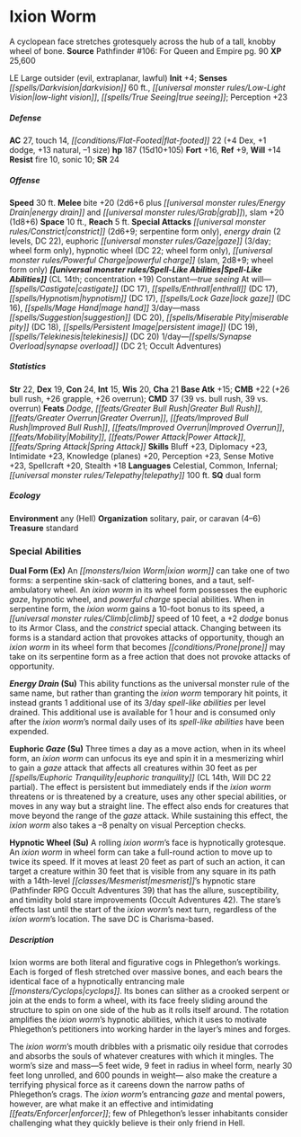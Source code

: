 ﻿---
cssclass: [monsters]
title1: Ixion Worm
desc_short: A cyclopean face stretches grotesquely across the hub of a tall, knobby
  wheel of bone.
title2: Ixion Worm
CR: 13
sources:
- name: 'Pathfinder #106: For Queen and Empire'
  page: 90
  link: http://paizo.com/products/btpy9l3b?Pathfinder-Adventure-Path-106-For-Queen-Empire
XP: 25600
alignment: LE
size: Large
type: outsider
subtypes:
- evil
- extraplanar
- lawful
initiative:
  bonus: 4
senses:
  darkvision: 60
  low-light vision: true
  true seeing: true
AC:
  AC: 27
  touch: 14
  flat_footed: 22
  components:
    dex: 4
    dodge: 1
    natural: 13
    size: -1
HP:
  HP: 187
  long: 15d10+105
saves:
  fort: 16
  ref: 9
  will: 14
resistances:
  fire: 10
  sonic: 10
SR: 24
speeds:
  base: 30
attacks:
  melee:
  - - text: bite +20 (2d6+6 plus energy drain and grab)
      entries:
      - - damage: 2d6+6
        - effect: energy drain
        - effect: grab
      attack: bite
      bonus:
      - 20
    - text: slam +20 (1d8+6)
      entries:
      - - damage: 1d8+6
      attack: slam
      bonus:
      - 20
  special:
  - constrict (2d6+9; serpentine form only)
  - energy drain (2 levels, DC 22)
  - euphoric gaze (3/day; wheel form only)
  - hypnotic wheel (DC 22; wheel form only)
  - powerful charge (slam, 2d8+9; wheel form only)
space: 10
reach: 5
spell_like_abilities:
  entries:
  - name: true seeing
    source: default
    freq: Constant
  - superscripts:
    - APG
    name: castigate
    source: default
    freq: At will
    DC: 17
  - name: enthrall
    source: default
    freq: At will
    DC: 17
  - name: hypnotism
    source: default
    freq: At will
    DC: 17
  - superscripts:
    - UC
    name: lock gaze
    source: default
    freq: At will
    DC: 16
  - name: mage hand
    source: default
    freq: At will
  - name: mass suggestion
    source: default
    freq: 3/day
    DC: 20
  - superscripts:
    - UM
    name: miserable pity
    source: default
    freq: 3/day
    DC: 18
  - name: persistent image
    source: default
    freq: 3/day
    DC: 19
  - name: telekinesis
    source: default
    freq: 3/day
    DC: 20
  - name: synapse overload
    source: default
    freq: 1/day
    DC: 21
    other: Occult Adventures
  sources:
  - name: default
    CL: 14
    concentration: 19
ability_scores:
  STR: 22
  DEX: 19
  CON: 24
  INT: 15
  WIS: 20
  CHA: 21
BAB: 15
CMB: 22
CMB_other: +26 bull rush, +26 grapple, +26 overrun
CMD: 37
CMD_other: 39 vs. bull rush, 39 vs. overrun
feats:
- name: Dodge
- name: Greater Bull Rush
- name: Greater Overrun
- name: Improved Bull Rush
- name: Improved Overrun
- name: Mobility
- name: Power Attack
- name: Spring Attack
skills:
  Bluff: 23
  Diplomacy: 23
  Intimidate: 23
  Knowledge (planes): 20
  Perception: 23
  Sense Motive: 23
  Spellcraft: 20
  Stealth: 18
languages:
- Celestial
- Common
- Infernal
- telepathy 100 ft.
special_qualities:
- dual form
ecology:
  environment: any (Hell)
  organization: solitary, pair, or caravan (4-6)
  treasure_type: standard
special_abilities:
  Dual Form (Ex): 'An ixion worm can take one of two forms: a serpentine skin-sack
    of clattering bones, and a taut, self-ambulatory wheel. An ixion worm in its wheel
    form possesses the euphoric gaze, hypnotic wheel, and powerful charge special
    abilities. When in serpentine form, the ixion worm gains a 10-foot bonus to its
    speed, a climb speed of 10 feet, a +2 dodge bonus to its Armor Class, and the
    constrict special attack. Changing between its forms is a standard action that
    provokes attacks of opportunity, though an ixion worm in its wheel form that becomes
    prone may take on its serpentine form as a free action that does not provoke attacks
    of opportunity.'
  Energy Drain (Su): This ability functions as the universal monster rule of the same
    name, but rather than granting the ixion worm temporary hit points, it instead
    grants 1 additional use of its 3/day spell-like abilities per level drained. This
    additional use is available for 1 hour and is consumed only after the ixion worm's
    normal daily uses of its spell-like abilities have been expended.
  Euphoric Gaze (Su): Three times a day as a move action, when in its wheel form,
    an ixion worm can unfocus its eye and spin it in a mesmerizing whirl to gain a
    gaze attack that affects all creatures within 30 feet as per euphoric tranquilityAPG
    (CL 14th, Will DC 22 partial). The effect is persistent but immediately ends if
    the ixion worm threatens or is threatened by a creature, uses any other special
    abilities, or moves in any way but a straight line. The effect also ends for creatures
    that move beyond the range of the gaze attack. While sustaining this effect, the
    ixion worm also takes a -8 penalty on visual Perception checks.
  Hypnotic Wheel (Su): A rolling ixion worm's face is hypnotically grotesque. An ixion
    worm in wheel form can take a full-round action to move up to twice its speed.
    If it moves at least 20 feet as part of such an action, it can target a creature
    within 30 feet that is visible from any square in its path with a 14th-level mesmerist's
    hypnotic stare (Pathfinder RPG Occult Adventures 39) that has the allure, susceptibility,
    and timidity bold stare improvements (Occult Adventures 42). The stare's effects
    last until the start of the ixion worm's next turn, regardless of the ixion worm's
    location. The save DC is Charisma-based.
desc_long: |-
  Ixion worms are both literal and figurative cogs in Phlegethon's workings. Each is forged of flesh stretched over massive bones, and each bears the identical face of a hypnotically entrancing male cyclops. Its bones can slither as a crooked serpent or join at the ends to form a wheel, with its face freely sliding around the structure to spin on one side of the hub as it rolls itself around. The rotation amplifies the ixion worm's hypnotic abilities, which it uses to motivate Phlegethon's petitioners into working harder in the layer's mines and forges.

  The ixion worm's mouth dribbles with a prismatic oily residue that corrodes and absorbs the souls of whatever creatures with which it mingles. The worm's size and mass-5 feet wide, 9 feet in radius in wheel form, nearly 30 feet long unrolled, and 600 pounds in weight- also make the creature a terrifying physical force as it careens down the narrow paths of Phlegethon's crags. The ixion worm's entrancing gaze and mental powers, however, are what make it an effective and intimidating enforcer; few of Phlegethon's lesser inhabitants consider challenging what they quickly believe is their only friend in Hell.

---

# Ixion Worm
A cyclopean face stretches grotesquely across the hub of a tall, knobby wheel of bone.
**Source** Pathfinder #106: For Queen and Empire pg. 90
**XP** 25,600

LE Large outsider (evil, extraplanar, lawful)
**Init** +4; **Senses** _[[spells/Darkvision|darkvision]]_ 60 ft., _[[universal monster rules/Low-Light Vision|low-light vision]]_, _[[spells/True Seeing|true seeing]]_; Perception +23

##### Defense

**AC** 27, touch 14, _[[conditions/Flat-Footed|flat-footed]]_ 22 (+4 Dex, +1 dodge, +13 natural, –1 size)
**hp** 187 (15d10+105)
**Fort** +16, **Ref** +9, **Will** +14
**Resist** fire 10, sonic 10; **SR** 24

##### Offense
**Speed** 30 ft.
**Melee** bite +20 (2d6+6 plus _[[universal monster rules/Energy Drain|energy drain]]_ and _[[universal monster rules/Grab|grab]]_), slam +20 (1d8+6)
**Space** 10 ft., **Reach** 5 ft.
**Special Attacks** _[[universal monster rules/Constrict|constrict]]_ (2d6+9; serpentine form only), _energy drain_ (2 levels, DC 22), euphoric _[[universal monster rules/Gaze|gaze]]_ (3/day; wheel form only), hypnotic wheel (DC 22; wheel form only), _[[universal monster rules/Powerful Charge|powerful charge]]_ (slam, 2d8+9; wheel form only)
**_[[universal monster rules/Spell-Like Abilities|Spell-Like Abilities]]_** (CL 14th; concentration +19)
Constant—_true seeing_
At will—_[[spells/Castigate|castigate]]_ (DC 17), _[[spells/Enthrall|enthrall]]_ (DC 17), _[[spells/Hypnotism|hypnotism]]_ (DC 17), _[[spells/Lock Gaze|lock gaze]]_ (DC 16), _[[spells/Mage Hand|mage hand]]_
3/day—mass _[[spells/Suggestion|suggestion]]_ (DC 20), _[[spells/Miserable Pity|miserable pity]]_ (DC 18), _[[spells/Persistent Image|persistent image]]_ (DC 19), _[[spells/Telekinesis|telekinesis]]_ (DC 20)
1/day—_[[spells/Synapse Overload|synapse overload]]_ (DC 21; Occult Adventures)

##### Statistics
**Str** 22, **Dex** 19, **Con** 24, **Int** 15, **Wis** 20, **Cha** 21
**Base Atk** +15; **CMB** +22 (+26 bull rush, +26 grapple, +26 overrun); **CMD** 37 (39 vs. bull rush, 39 vs. overrun)
**Feats** _Dodge_, _[[feats/Greater Bull Rush|Greater Bull Rush]]_, _[[feats/Greater Overrun|Greater Overrun]]_, _[[feats/Improved Bull Rush|Improved Bull Rush]]_, _[[feats/Improved Overrun|Improved Overrun]]_, _[[feats/Mobility|Mobility]]_, _[[feats/Power Attack|Power Attack]]_, _[[feats/Spring Attack|Spring Attack]]_
**Skills** Bluff +23, Diplomacy +23, Intimidate +23, Knowledge (planes) +20, Perception +23, Sense Motive +23, Spellcraft +20, Stealth +18
**Languages** Celestial, Common, Infernal; _[[universal monster rules/Telepathy|telepathy]]_ 100 ft.
**SQ** dual form

##### Ecology

**Environment** any (Hell)
**Organization** solitary, pair, or caravan (4–6)
**Treasure** standard

### Special Abilities

**Dual Form (Ex)** An _[[monsters/Ixion Worm|ixion worm]]_ can take one of two forms: a serpentine skin-sack of clattering bones, and a taut, self-ambulatory wheel. An _ixion worm_ in its wheel form possesses the euphoric _gaze_, hypnotic wheel, and _powerful charge_ special abilities. When in serpentine form, the _ixion worm_ gains a 10-foot bonus to its speed, a _[[universal monster rules/Climb|climb]]_ speed of 10 feet, a +2 _dodge_ bonus to its Armor Class, and the _constrict_ special attack. Changing between its forms is a standard action that provokes attacks of opportunity, though an _ixion worm_ in its wheel form that becomes _[[conditions/Prone|prone]]_ may take on its serpentine form as a free action that does not provoke attacks of opportunity.

**_Energy Drain_ (Su)** This ability functions as the universal monster rule of the same name, but rather than granting the _ixion worm_ temporary hit points, it instead grants 1 additional use of its 3/day _spell-like abilities_ per level drained. This additional use is available for 1 hour and is consumed only after the _ixion worm_’s normal daily uses of its _spell-like abilities_ have been expended.

**Euphoric _Gaze_ (Su)** Three times a day as a move action, when in its wheel form, an _ixion worm_ can unfocus its eye and spin it in a mesmerizing whirl to gain a _gaze_ attack that affects all creatures within 30 feet as per _[[spells/Euphoric Tranquility|euphoric tranquility]]_ (CL 14th, Will DC 22 partial). The effect is persistent but immediately ends if the _ixion worm_ threatens or is threatened by a creature, uses any other special abilities, or moves in any way but a straight line. The effect also ends for creatures that move beyond the range of the _gaze_ attack. While sustaining this effect, the _ixion worm_ also takes a –8 penalty on visual Perception checks.

**Hypnotic Wheel (Su)** A rolling _ixion worm_’s face is hypnotically grotesque. An _ixion worm_ in wheel form can take a full-round action to move up to twice its speed. If it moves at least 20 feet as part of such an action, it can target a creature within 30 feet that is visible from any square in its path with a 14th-level _[[classes/Mesmerist|mesmerist]]_’s hypnotic stare (Pathfinder RPG Occult Adventures 39) that has the allure, susceptibility, and timidity bold stare improvements (Occult Adventures 42). The stare’s effects last until the start of the _ixion worm_’s next turn, regardless of the _ixion worm_’s location. The save DC is Charisma-based.

##### Description

Ixion worms are both literal and figurative cogs in Phlegethon’s workings. Each is forged of flesh stretched over massive bones, and each bears the identical face of a hypnotically entrancing male _[[monsters/Cyclops|cyclops]]_. Its bones can slither as a crooked serpent or join at the ends to form a wheel, with its face freely sliding around the structure to spin on one side of the hub as it rolls itself around. The rotation amplifies the _ixion worm_’s hypnotic abilities, which it uses to motivate Phlegethon’s petitioners into working harder in the layer’s mines and forges.

The _ixion worm_’s mouth dribbles with a prismatic oily residue that corrodes and absorbs the souls of whatever creatures with which it mingles. The worm’s size and mass—5 feet wide, 9 feet in radius in wheel form, nearly 30 feet long unrolled, and 600 pounds in weight— also make the creature a terrifying physical force as it careens down the narrow paths of Phlegethon’s crags. The _ixion worm_’s entrancing _gaze_ and mental powers, however, are what make it an effective and intimidating _[[feats/Enforcer|enforcer]]_; few of Phlegethon’s lesser inhabitants consider challenging what they quickly believe is their only friend in Hell.